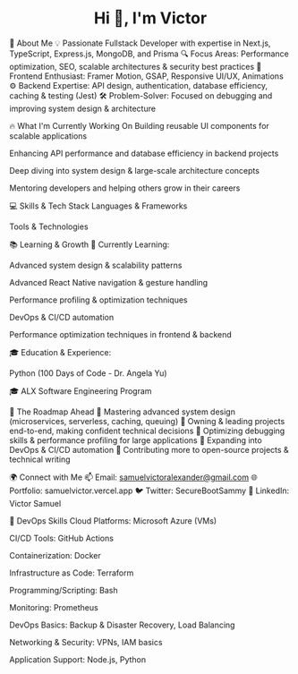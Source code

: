 <h1 align="center">Hi 👋, I'm Victor</h1>

🌟 About Me
💡 Passionate Fullstack Developer with expertise in Next.js, TypeScript, Express.js, MongoDB, and Prisma
🔍 Focus Areas: Performance optimization, SEO, scalable architectures & security best practices
🎨 Frontend Enthusiast: Framer Motion, GSAP, Responsive UI/UX, Animations
⚙️ Backend Expertise: API design, authentication, database efficiency, caching & testing (Jest)
🛠️ Problem-Solver: Focused on debugging and improving system design & architecture

🔥 What I'm Currently Working On
Building reusable UI components for scalable applications

Enhancing API performance and database efficiency in backend projects

Deep diving into system design & large-scale architecture concepts

Mentoring developers and helping others grow in their careers

💻 Skills & Tech Stack
Languages & Frameworks


Tools & Technologies


📚 Learning & Growth
🌱 Currently Learning:

Advanced system design & scalability patterns

Advanced React Native navigation & gesture handling

Performance profiling & optimization techniques

DevOps & CI/CD automation

Performance optimization techniques in frontend & backend

🎓 Education & Experience:

Python (100 Days of Code - Dr. Angela Yu)

🎓 ALX Software Engineering Program

🚀 The Roadmap Ahead
📌 Mastering advanced system design (microservices, serverless, caching, queuing)
📌 Owning & leading projects end-to-end, making confident technical decisions
📌 Optimizing debugging skills & performance profiling for large applications
📌 Expanding into DevOps & CI/CD automation
📌 Contributing more to open-source projects & technical writing

🌍 Connect with Me
📫 Email: samuelvictoralexander@gmail.com
🌐 Portfolio: samuelvictor.vercel.app
🐦 Twitter: SecureBootSammy
💼 LinkedIn: Victor Samuel

💼 DevOps Skills
Cloud Platforms:
Microsoft Azure (VMs)

CI/CD Tools:
GitHub Actions

Containerization:
Docker

Infrastructure as Code:
Terraform

Programming/Scripting:
Bash

Monitoring:
Prometheus

DevOps Basics:
Backup & Disaster Recovery, Load Balancing

Networking & Security:
VPNs, IAM basics

Application Support:
Node.js, Python
